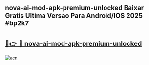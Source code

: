 ## nova-ai-mod-apk-premium-unlocked Baixar Gratis Ultima Versao Para Android/IOS 2025 #bp2k7

# <h2><a href="https://ainizakaria.my?title=nova-ai-mod-apk-premium-unlocked&ref=20M">🔗👉 🔴 nova-ai-mod-apk-premium-unlocked</a></h2>

[![acn](https://github.com/user-attachments/assets/0f9c940e-d8b0-45ae-aac7-cd30a18b3e1c)](https://ainizakaria.my?title=nova-ai-mod-apk-premium-unlocked&ref=20M)

